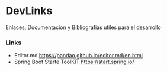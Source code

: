 # DevLinks
Enlaces, Documentacion y Bibliografias utiles para el desarrollo

### Links
- Editor.md https://pandao.github.io/editor.md/en.html
- Spring Boot Starte ToolKIT https://start.spring.io/
